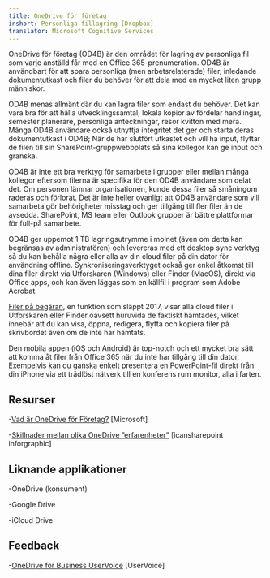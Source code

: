 ```yaml
---
title: OneDrive för företag
inshort: Personliga fillagring [Dropbox]
translator: Microsoft Cognitive Services
---
```



OneDrive för företag (OD4B) är den området för lagring av personliga fil som varje anställd får med en Office 365-prenumeration. OD4B är användbart för att spara personliga (men arbetsrelaterade) filer, inledande dokumentutkast och filer du behöver för att dela med en mycket liten grupp människor.

OD4B menas allmänt där du kan lagra filer som endast du behöver. Det kan vara bra för att hålla utvecklingssamtal, lokala kopior av fördelar handlingar, semester planerare, personliga anteckningar, resor kvitton med mera. Många OD4B användare också utnyttja integritet det ger och starta deras dokumentutkast i OD4B; När de har slutfört utkastet och vill ha input, flyttar de filen till sin SharePoint-gruppwebbplats så sina kollegor kan ge input och granska.

OD4B är inte ett bra verktyg för samarbete i grupper eller mellan många kollegor eftersom filerna är specifika för den OD4B användare som delat det. Om personen lämnar organisationen, kunde dessa filer så småningom raderas och förlorat. Det är inte heller ovanligt att OD4B användare som vill samarbeta gör behörigheter misstag och ger tillgång till fler filer än de avsedda. SharePoint, MS team eller Outlook grupper är bättre plattformar för full-på samarbete.

OD4B ger uppemot 1 TB lagringsutrymme i molnet (även om detta kan begränsas av administratören) och levereras med ett desktop sync verktyg så du kan behålla några eller alla av din cloud filer på din dator för användning offline. Synkroniseringsverktyget också ger enkel åtkomst till dina filer direkt via Utforskaren (Windows) eller Finder (MacOS), direkt via Office apps, och kan även läggas som en källfil i program som Adobe Acrobat. 

[Filer på begäran](https://blogs.office.com/en-us/2017/05/11/introducing-onedrive-files-on-demand-and-additional-features-making-it-easier-to-access-and-share-files/), en funktion som släppt 2017, visar alla cloud filer i Utforskaren eller Finder oavsett huruvida de faktiskt hämtades, vilket innebär att du kan visa, öppna, redigera, flytta och kopiera filer på skrivbordet även om de inte har hämtats.

Den mobila appen (iOS och Android) är top-notch och ett mycket bra sätt att komma åt filer från Office 365 när du inte har tillgång till din dator. Exempelvis kan du ganska enkelt presentera en PowerPoint-fil direkt från din iPhone via ett trådlöst nätverk till en konferens rum monitor, alla i farten.

Resurser
---------

-[Vad är OneDrive för
    Företag?](https://support.office.com/en-us/article/What-is-OneDrive-for-Business-187f90af-056f-47c0-9656-cc0ddca7fdc2)
    \[Microsoft\]

-[Skillnader mellan olika OneDrive
    ”erfarenheter”](http://icsh.pt/OneDriveTree) \[icansharepoint
    inforgraphic\]

Liknande applikationer
--------------------

-OneDrive (konsument)

-Google Drive

-iCloud Drive

Feedback
---------

-[OneDrive för Business UserVoice](https://onedrive.uservoice.com/forums/262982-onedrive/category/86090-onedrive-for-business)
    \[UserVoice\]


